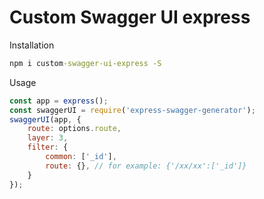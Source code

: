 # Custom Swagger UI express

Installation

```cmd
npm i custom-swagger-ui-express -S
```

Usage

```javascript
const app = express();
const swaggerUI = require('express-swagger-generator');
swaggerUI(app, {
    route: options.route,
    layer: 3,
    filter: {
        common: ['_id'],
        route: {}, // for example: {'/xx/xx':['_id']}
    }
});
```
